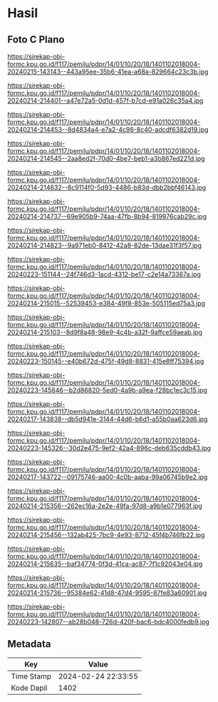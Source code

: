 # Hasil

## Foto C Plano

https://sirekap-obj-formc.kpu.go.id/f117/pemilu/pdpr/14/01/10/20/18/1401102018004-20240215-143143--443a95ee-35b6-41ea-a68a-829664c23c3b.jpg

https://sirekap-obj-formc.kpu.go.id/f117/pemilu/pdpr/14/01/10/20/18/1401102018004-20240214-214401--a47e72a5-0d1d-457f-b7cd-e91a026c35a4.jpg

https://sirekap-obj-formc.kpu.go.id/f117/pemilu/pdpr/14/01/10/20/18/1401102018004-20240214-214453--8d4834a4-e7a2-4c98-8c40-adcdf6382d19.jpg

https://sirekap-obj-formc.kpu.go.id/f117/pemilu/pdpr/14/01/10/20/18/1401102018004-20240214-214545--2aa8ed2f-70d0-4be7-beb1-a3b867ed221d.jpg

https://sirekap-obj-formc.kpu.go.id/f117/pemilu/pdpr/14/01/10/20/18/1401102018004-20240214-214632--8c9114f0-5d93-4486-b83d-dbb2bbf46143.jpg

https://sirekap-obj-formc.kpu.go.id/f117/pemilu/pdpr/14/01/10/20/18/1401102018004-20240214-214737--69e905b9-74aa-47fb-8b94-819976cab29c.jpg

https://sirekap-obj-formc.kpu.go.id/f117/pemilu/pdpr/14/01/10/20/18/1401102018004-20240214-214823--9a971eb0-8412-42a8-82de-13dae31f3f57.jpg

https://sirekap-obj-formc.kpu.go.id/f117/pemilu/pdpr/14/01/10/20/18/1401102018004-20240223-151144--24f746d3-1acd-4312-be17-c2e14a73367a.jpg

https://sirekap-obj-formc.kpu.go.id/f117/pemilu/pdpr/14/01/10/20/18/1401102018004-20240214-215015--52539453-e384-49f8-853e-505115ed75a3.jpg

https://sirekap-obj-formc.kpu.go.id/f117/pemilu/pdpr/14/01/10/20/18/1401102018004-20240214-215103--8d9f8a48-98e9-4c4b-a32f-9affce59aeab.jpg

https://sirekap-obj-formc.kpu.go.id/f117/pemilu/pdpr/14/01/10/20/18/1401102018004-20240223-150145--e40b672d-475f-49d8-8831-415e8ff75394.jpg

https://sirekap-obj-formc.kpu.go.id/f117/pemilu/pdpr/14/01/10/20/18/1401102018004-20240223-145846--b2d86820-5ed0-4a9b-a9ea-f28bc1ec3c15.jpg

https://sirekap-obj-formc.kpu.go.id/f117/pemilu/pdpr/14/01/10/20/18/1401102018004-20240217-143838--db5d941e-3144-44d6-b6d1-a55b0aa623d6.jpg

https://sirekap-obj-formc.kpu.go.id/f117/pemilu/pdpr/14/01/10/20/18/1401102018004-20240223-145326--30d2e475-9ef2-42a4-896c-deb635cddb43.jpg

https://sirekap-obj-formc.kpu.go.id/f117/pemilu/pdpr/14/01/10/20/18/1401102018004-20240217-143722--09175746-aa00-4c0b-aaba-99a06745b9e2.jpg

https://sirekap-obj-formc.kpu.go.id/f117/pemilu/pdpr/14/01/10/20/18/1401102018004-20240214-215356--262ec16a-2e2e-49fa-97d8-a9b1e077963f.jpg

https://sirekap-obj-formc.kpu.go.id/f117/pemilu/pdpr/14/01/10/20/18/1401102018004-20240214-215456--132ab425-7bc9-4e93-8712-45f4b746fb22.jpg

https://sirekap-obj-formc.kpu.go.id/f117/pemilu/pdpr/14/01/10/20/18/1401102018004-20240214-215635--baf34774-0f3d-41ca-ac87-7f1c92043e04.jpg

https://sirekap-obj-formc.kpu.go.id/f117/pemilu/pdpr/14/01/10/20/18/1401102018004-20240214-215736--95384e62-41d8-47d4-9595-87fe83a60901.jpg

https://sirekap-obj-formc.kpu.go.id/f117/pemilu/pdpr/14/01/10/20/18/1401102018004-20240223-142807--ab28b048-726d-420f-bac6-bdc4000fedb9.jpg


## Metadata

| Key        | Value               |
| ---------- | ------------------- |
| Time Stamp | 2024-02-24 22:33:55 |
| Kode Dapil | 1402                |



